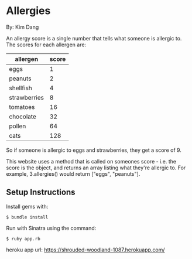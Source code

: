 # Allergies

By: Kim Dang

An allergy score is a single number that tells what someone is allergic to. The scores for each allergen are:

| allergen  |   score   |
|-----------|-----------|
| eggs      |   1       |
| peanuts   |   2       |
| shellfish |   4       |
| strawberries | 8      |
| tomatoes  |   16      |
| chocolate |   32      |
| pollen    |   64      |
| cats      |   128     |

So if someone is allergic to eggs and strawberries, they get a score of 9.

This website uses a method that is called on someones score - i.e. the score is the object, and returns an array listing what they're allergic to. For example, 3.allergies() would return ["eggs", "peanuts"].

Setup Instructions
----

Install gems with:
```
$ bundle install
```
Run with Sinatra using the command:
```
$ ruby app.rb
```

heroku app url: https://shrouded-woodland-1087.herokuapp.com/
